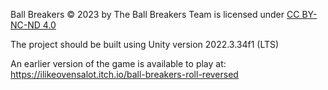 Ball Breakers © 2023 by The Ball Breakers Team is licensed under [CC BY-NC-ND 4.0](https://creativecommons.org/licenses/by-nc-nd/4.0/?ref=chooser-v1)

The project should be built using Unity version 2022.3.34f1 (LTS)

An earlier version of the game is available to play at: https://ilikeovensalot.itch.io/ball-breakers-roll-reversed
